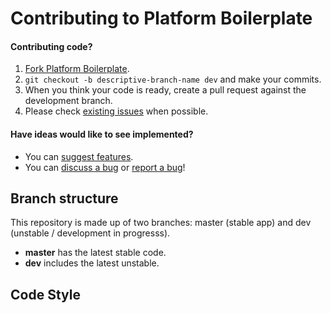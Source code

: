 Contributing to Platform Boilerplate
============

#### Contributing code?

1. [Fork Platform Boilerplate][1].
2. `git checkout -b descriptive-branch-name dev` and make your commits.
3. When you think your code is ready, create a pull request against the development branch. 
4. Please check [existing issues][2] when possible.

#### Have ideas would like to see implemented?
* You can [suggest features][2].
* You can [discuss a bug][2] or [report a bug][2]!


Branch structure
----------------

This repository is made up of two branches: master (stable app) and dev (unstable / development in progresss).

* **master** has the latest stable code.
* **dev** includes the latest unstable.


Code Style
-----

 [1]: https://github.com/sp90/platform-boilerplate
 [2]: https://github.com/sp90/platform-boilerplate/issues